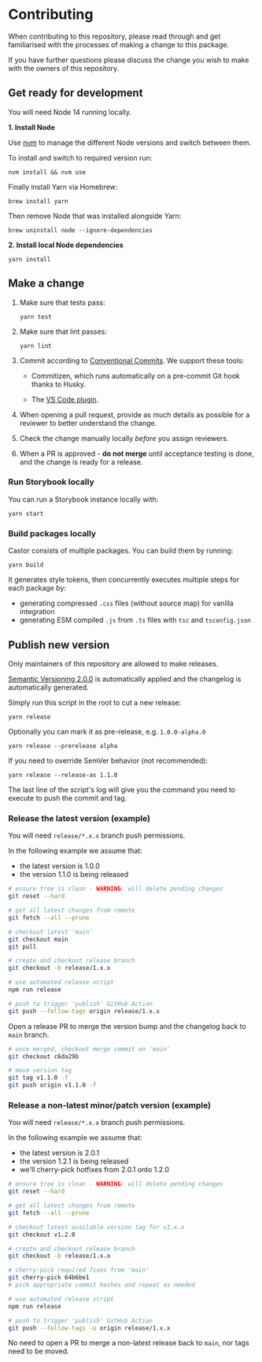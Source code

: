 # Contributing

When contributing to this repository, please read through and get familiarised with the processes of making a change to this package.

If you have further questions please discuss the change you wish to make with the owners of this repository.

## Get ready for development

You will need Node 14 running locally.

**1. Install Node**

Use [nvm](https://github.com/nvm-sh/nvm/) to manage the different Node versions and switch between them.

To install and switch to required version run:

    nvm install && nvm use

Finally install Yarn via Homebrew:

    brew install yarn

Then remove Node that was installed alongside Yarn:

    brew uninstall node --ignore-dependencies

**2. Install local Node dependencies**

    yarn install

## Make a change

1.  Make sure that tests pass:

    `yarn test`

2.  Make sure that lint passes:

    `yarn lint`

3.  Commit according to [Conventional Commits](https://www.conventionalcommits.org/en/v1.0.0/). We support these tools:

    - Commitizen, which runs automatically on a pre-commit Git hook thanks to Husky.

    - The [VS Code plugin](https://marketplace.visualstudio.com/items?itemName=vivaxy.vscode-conventional-commits).

4.  When opening a pull request, provide as much details as possible for a reviewer to better understand the change.

5.  Check the change manually locally _before_ you assign reviewers.

6.  When a PR is approved - **do not merge** until acceptance testing is done, and the change is ready for a release.

### Run Storybook locally

You can run a Storybook instance locally with:

    yarn start

### Build packages locally

Castor consists of multiple packages. You can build them by running:

    yarn build

It generates style tokens, then concurrently executes multiple steps for each package by:

- generating compressed `.css` files (without source map) for vanilla integration
- generating ESM compiled `.js` from `.ts` files with `tsc` and `tsconfig.json`

## Publish new version

Only maintainers of this repository are allowed to make releases.

[Semantic Versioning 2.0.0](https://semver.org) is automatically applied and the changelog is automatically generated.

Simply run this script in the root to cut a new release:

    yarn release

Optionally you can mark it as pre-release, e.g. `1.0.0-alpha.0`

    yarn release --prerelease alpha

If you need to override SemVer behavior (not recommended):

    yarn release --release-as 1.1.0

The last line of the script's log will give you the command you need to execute to push the commit and tag.

### Release the latest version (example)

You will need `release/*.x.x` branch push permissions.

In the following example we assume that:

- the latest version is 1.0.0
- the version 1.1.0 is being released

```sh
# ensure tree is clean - WARNING: will delete pending changes
git reset --hard

# get all latest changes from remote
git fetch --all --prune

# checkout latest 'main'
git checkout main
git pull

# create and checkout release branch
git checkout -b release/1.x.x

# use automated release script
npm run release

# push to trigger 'publish' GitHub Action
git push --follow-tags origin release/1.x.x
```

Open a release PR to merge the version bump and the changelog back to `main` branch.

```sh
# once merged, checkout merge commit on 'main'
git checkout c6da29b

# move version tag
git tag v1.1.0 -f
git push origin v1.1.0 -f
```

### Release a non-latest minor/patch version (example)

You will need `release/*.x.x` branch push permissions.

In the following example we assume that:

- the latest version is 2.0.1
- the version 1.2.1 is being released
- we'll cherry-pick hotfixes from 2.0.1 onto 1.2.0

```sh
# ensure tree is clean - WARNING: will delete pending changes
git reset --hard

# get all latest changes from remote
git fetch --all --prune

# checkout latest available version tag for v1.x.x
git checkout v1.2.0

# create and checkout release branch
git checkout -b release/1.x.x

# cherry-pick required fixes from 'main'
git cherry-pick 64b6be1
# pick appropriate commit hashes and repeat as needed

# use automated release script
npm run release

# push to trigger 'publish' GitHub Action
git push --follow-tags -u origin release/1.x.x
```

No need to open a PR to merge a non-latest release back to `main`, nor tags need to be moved.
